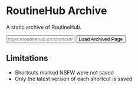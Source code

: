 # RoutineHub Archive
A static archive of RoutineHub.
<div><form>
 <input required type="url" pattern="https?:\/\/(www\/.)?routinehub\.co\/shortcut\/\d+\/?" placeholder="https://routinehub.co/shortcut/69/" id="shortcutUrl"> <input type="submit" value="Load Archived Page">
</form> <script>document.forms[0].onsubmit=e=>{e.preventDefault();let rhid = shortcutUrl.value.match(/routinehub\.co\/shortcut\/(\d+)/)[1];if(!rhid){alert("That doesn't look like a RoutineHub URL. Only routinehub.co/shortcut/ URLs are supported at the moment.")}else{location.href="shortcut.html?"+rhid}}</script></div>

## Limitations
 - Shortcuts marked NSFW were not saved
 - Only the latest version of each shortcut is saved
